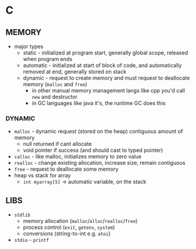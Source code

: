 # C

## MEMORY
- major types
    - static - initialized at program start, generally global scope, released when program ends
    - automatic - initialized at start of block of code, and automatically removed at end, generally stored on stack
    - dynamic - request to create memory and must request to deallocate memory (`malloc` and `free`) 
        - in other manual memory management langs like cpp you'd call `new` and destructor
        - in GC languages like java it's, the runtime GC does this
### DYNAMIC
- `malloc` - dynamic request (stored on the heap) contiguous amount of memory
    - null returned if cant allocate
    - void pointer if success (and should cast to typed pointer)
- `calloc` - like malloc, initializes memory to zero value
- `realloc` - change existing allocation, increase size, remain contiguous
- `free` - request to deallocate some memory
- heap vs stack for array
    - `int myarray[5]` -> automatic variable, on the stack

## LIBS
- `stdlib` 
    - memory allocation (`malloc`/`alloc`/`realloc`/`free`)
    - process control (`exit`, `getenv`, `system`)
    - conversions (string-to-int e.g. `atoi`)
- `stdio` - `printf`
